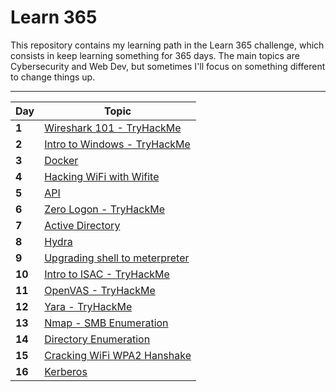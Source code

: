 # Learn 365

This repository contains my learning path in the Learn 365 challenge, which consists in keep learning something for 365 days. The main topics are Cybersecurity and Web Dev, but sometimes I'll focus on something different to change things up.

___
Day | Topic
--- | ---
**1** | [Wireshark 101 - TryHackMe](/days/day1.md)
**2** | [Intro to Windows - TryHackMe](/days/day2.md)
**3** | [Docker](/days/day3.md)
**4** | [Hacking WiFi with Wifite](/days/day4.md)
**5** | [API](/days/day5.md)
**6** | [Zero Logon - TryHackMe](/days/day6.md)
**7** | [Active Directory](/days/day7.md)
**8** | [Hydra](/days/day8.md)
**9** | [Upgrading shell to meterpreter](/days/day9.md)
**10** | [Intro to ISAC - TryHackMe](/days/day10.md)
**11** | [OpenVAS - TryHackMe](/days/day11.md)
**12** | [Yara - TryHackMe](/days/day12.md)
**13** | [Nmap - SMB Enumeration](/days/day13.md)
**14** | [Directory Enumeration](/days/day14.md)
**15** | [Cracking WiFi WPA2 Hanshake](/days/day15.md)
**16** | [Kerberos](/days/day16.md)